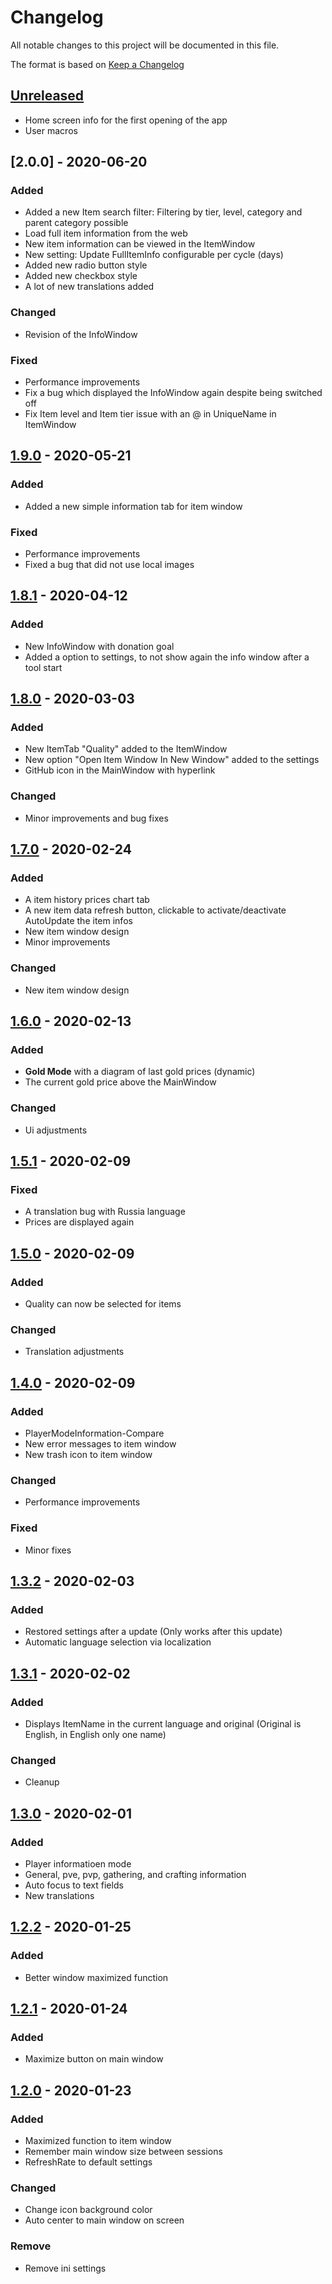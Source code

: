 # Changelog
All notable changes to this project will be documented in this file.

The format is based on [Keep a Changelog](https://keepachangelog.com/en/1.0.0/)

## [Unreleased]
- Home screen info for the first opening of the app
- User macros

## [2.0.0] - 2020-06-20
### Added
- Added a new Item search filter: Filtering by tier, level, category and parent category possible
- Load full item information from the web
- New item information can be viewed in the ItemWindow
- New setting: Update FullItemInfo configurable per cycle (days)
- Added new radio button style
- Added new checkbox style
- A lot of new translations added

### Changed
- Revision of the InfoWindow

### Fixed
- Performance improvements
- Fix a bug which displayed the InfoWindow again despite being switched off
- Fix Item level and Item tier issue with an @ in UniqueName in ItemWindow

## [1.9.0] - 2020-05-21
### Added
- Added a new simple information tab for item window

### Fixed
- Performance improvements
- Fixed a bug that did not use local images

## [1.8.1] - 2020-04-12
### Added
- New InfoWindow with donation goal
- Added a option to settings, to not show again the info window after a tool start

## [1.8.0] - 2020-03-03
### Added
- New ItemTab "Quality" added to the ItemWindow
- New option "Open Item Window In New Window" added to the settings
- GitHub icon in the MainWindow with hyperlink

### Changed
- Minor improvements and bug fixes

## [1.7.0] - 2020-02-24
### Added
- A item history prices chart tab
- A new item data refresh button, clickable to activate/deactivate AutoUpdate the item infos
- New item window design
- Minor improvements

### Changed
- New item window design

## [1.6.0] - 2020-02-13
### Added
- **Gold Mode** with a diagram of last gold prices (dynamic)
- The current gold price above the MainWindow

### Changed
- Ui adjustments

## [1.5.1] - 2020-02-09
### Fixed
- A translation bug with Russia language
- Prices are displayed again

## [1.5.0] - 2020-02-09
### Added
- Quality can now be selected for items

### Changed
- Translation adjustments

## [1.4.0] - 2020-02-09
### Added
- PlayerModeInformation-Compare
- New error messages to item window
- New trash icon to item window

### Changed
- Performance improvements

### Fixed
- Minor fixes

## [1.3.2] - 2020-02-03
### Added
- Restored settings after a update (Only works after this update)
- Automatic language selection via localization

## [1.3.1] - 2020-02-02
### Added
- Displays ItemName in the current language and original (Original is English, in English only one name)

### Changed
- Cleanup

## [1.3.0] - 2020-02-01
### Added
- Player informatioen mode
- General, pve, pvp, gathering, and crafting information
- Auto focus to text fields
- New translations

## [1.2.2] - 2020-01-25
### Added
- Better window maximized function

## [1.2.1] - 2020-01-24
### Added
- Maximize button on main window

## [1.2.0] - 2020-01-23
### Added
- Maximized function to item window
- Remember main window size between sessions
- RefreshRate to default settings

### Changed
- Change icon background color
- Auto center to main window on screen

### Remove
- Remove ini settings

[Unreleased]: https://github.com/Triky313/AlbionOnline-StatisticsAnalysis/compare/2.0.0...HEAD
[1.9.0]: https://github.com/Triky313/AlbionOnline-StatisticsAnalysis/compare/1.9.0...2.0.0
[1.8.2]: https://github.com/Triky313/AlbionOnline-StatisticsAnalysis/compare/1.8.1...1.9.0
[1.8.1]: https://github.com/Triky313/AlbionOnline-StatisticsAnalysis/compare/1.8.0...1.8.1
[1.8.0]: https://github.com/Triky313/AlbionOnline-StatisticsAnalysis/compare/1.7.0...1.8.0
[1.7.0]: https://github.com/Triky313/AlbionOnline-StatisticsAnalysis/compare/1.6.0...1.7.0
[1.6.0]: https://github.com/Triky313/AlbionOnline-StatisticsAnalysis/compare/1.5.1...1.6.0
[1.5.1]: https://github.com/Triky313/AlbionOnline-StatisticsAnalysis/compare/1.5.0...1.5.1
[1.5.0]: https://github.com/Triky313/AlbionOnline-StatisticsAnalysis/compare/1.4.0...1.5.0
[1.4.0]: https://github.com/Triky313/AlbionOnline-StatisticsAnalysis/compare/1.3.2...1.4.0
[1.3.2]: https://github.com/Triky313/AlbionOnline-StatisticsAnalysis/compare/1.3.1...1.3.2
[1.3.1]: https://github.com/Triky313/AlbionOnline-StatisticsAnalysis/compare/1.3.0...1.3.1
[1.3.0]: https://github.com/Triky313/AlbionOnline-StatisticsAnalysis/compare/1.2.2...1.3.0
[1.2.2]: https://github.com/Triky313/AlbionOnline-StatisticsAnalysis/compare/1.2.1...1.2.2
[1.2.1]: https://github.com/Triky313/AlbionOnline-StatisticsAnalysis/compare/1.2.0...1.2.1
[1.2.0]: https://github.com/Triky313/AlbionOnline-StatisticsAnalysis/compare/1.1.7...1.2.0
